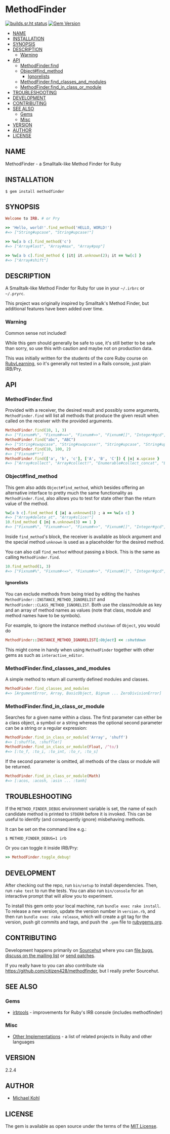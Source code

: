 # MethodFinder

[![builds.sr.ht status](https://builds.sr.ht/~citizen428/methodfinder.svg)](https://builds.sr.ht/~citizen428/methodfinder?)
[![Gem Version](https://img.shields.io/gem/v/methodfinder.svg)](https://rubygems.org/gems/methodfinder)

<!-- toc -->

- [NAME](#name)
- [INSTALLATION](#installation)
- [SYNOPSIS](#synopsis)
- [DESCRIPTION](#description)
  - [Warning](#warning)
- [API](#api)
  - [MethodFinder.find](#methodfinderfind)
  - [Object#find_method](#objectfind_method)
    - [Ignorelists](#ignorelists)
  - [MethodFinder.find_classes_and_modules](#methodfinderfind_classes_and_modules)
  - [MethodFinder.find_in_class_or_module](#methodfinderfind_in_class_or_module)
- [TROUBLESHOOTING](#troubleshooting)
- [DEVELOPMENT](#development)
- [CONTRIBUTING](#contributing)
- [SEE ALSO](#see-also)
  - [Gems](#gems)
  - [Misc](#misc)
- [VERSION](#version)
- [AUTHOR](#author)
- [LICENSE](#license)

<!-- tocstop -->

## NAME

MethodFinder - a Smalltalk-like Method Finder for Ruby

## INSTALLATION

    $ gem install methodfinder

## SYNOPSIS

```ruby
Welcome to IRB. # or Pry

>> 'Hello, world!'.find_method('HELLO, WORLD!')
#=> ["String#upcase", "String#upcase!"]

>> %w[a b c].find_method('c')
#=> ["Array#last", "Array#max", "Array#pop"]

>> %w[a b c].find_method { |it| it.unknown(2); it == %w[c] }
#=> ["Array#shift"]
```

## DESCRIPTION

A Smalltalk-like Method Finder for Ruby for use in your `~/.irbrc` or
`~/.pryrc`.

This project was originally inspired by Smalltalk's Method
Finder, but additional features have been added over time.

### Warning

Common sense not included!

While this gem should generally be safe to use, it's still better to be safe
than sorry, so use this with caution and maybe not on production data.

This was initially written for the students of the core Ruby course on
[RubyLearning](http://web.archive.org/web/20151218180403/http://rubylearning.org/classes/),
so it's generally not tested in a Rails console, just plain IRB/Pry.

## API

### MethodFinder.find

Provided with a receiver, the desired result and possibly some arguments,
`MethodFinder.find` will list all methods that produce the given result when
called on the receiver with the provided arguments.

```ruby
MethodFinder.find(10, 1, 3)
#=> ["Fixnum#%", "Fixnum#<=>", "Fixnum#>>", "Fixnum#[]", "Integer#gcd", "Fixnum#modulo", "Numeric#remainder"]
MethodFinder.find("abc", "ABC")
#=> ["String#swapcase", "String#swapcase!", "String#upcase", "String#upcase!"]
MethodFinder.find(10, 100, 2)
#=> ["Fixnum#**"]
MethodFinder.find(['a', 'b', 'c'], ['A', 'B', 'C']) { |x| x.upcase }
#=> ["Array#collect", "Array#collect!", "Enumerable#collect_concat", "Enumerable#flat_map", "Array#map", "Array#map!"]
```

### Object#find_method

This gem also adds `Object#find_method`, which besides offering an alternative
interface to pretty much the same functionality as `MethodFinder.find`, also
allows you to test for state other than the return value of the method.

```ruby
%w[a b c].find_method { |a| a.unknown(1) ; a == %w[a c] }
#=> ["Array#delete_at", "Array#slice!"]
10.find_method { |n| n.unknown(3) == 1 }
#=> ["Fixnum#%", "Fixnum#<=>", "Fixnum#>>", "Fixnum#[]", "Integer#gcd", "Fixnum#modulo", "Numeric#remainder"]
```

Inside `find_method`'s block, the receiver is available as block argument and
the special method `unknown` is used as a placeholder for the desired method.

You can also call `find_method` without passing a block. This is the same as
calling `MethodFinder.find`.

```ruby
10.find_method(1, 3)
#=> ["Fixnum#%", "Fixnum#<=>", "Fixnum#>>", "Fixnum#[]", "Integer#gcd", "Fixnum#modulo", "Numeric#remainder"]
```

#### Ignorelists

You can exclude methods from being tried by editing the hashes
`MethodFinder::INSTANCE_METHOD_IGNORELIST` and
`MethodFinder::CLASS_METHOD_IGNORELIST`. Both use the class/module as key and
an array of method names as values (note that class, module and method names
have to be symbols).

For example, to ignore the instance method `shutdown` of `Object`, you would do

```ruby
MethodFinder::INSTANCE_METHOD_IGNORELIST[:Object] << :shutdown
```

This might come in handy when using `MethodFinder` together with other gems as
such as `interactive_editor`.

### MethodFinder.find_classes_and_modules

A simple method to return all currently defined modules and classes.

```ruby
MethodFinder.find_classes_and_modules
#=> [ArgumentError, Array, BasicObject, Bignum ... ZeroDivisionError]
```

### MethodFinder.find_in_class_or_module

Searches for a given name within a class. The first parameter can either be a
class object, a symbol or a string whereas the optional second parameter can
be a string or a regular expression:

```ruby
MethodFinder.find_in_class_or_module('Array', 'shuff')
#=> [:shuffle, :shuffle!]
MethodFinder.find_in_class_or_module(Float, /^to/)
#=> [:to_f, :to_i, :to_int, :to_r, :to_s]
```

If the second parameter is omitted, all methods of the class or module will be
returned.

```ruby
MethodFinder.find_in_class_or_module(Math)
#=> [:acos, :acosh, :asin ... :tanh]
```

## TROUBLESHOOTING

If the `METHOD_FINDER_DEBUG` environment variable is set, the name of each
candidate method is printed to `STDERR` before it is invoked. This can be useful
to identify (and consequently ignore) misbehaving methods.

It can be set on the command line e.g.:

```
$ METHOD_FINDER_DEBUG=1 irb
```

Or you can toggle it inside IRB/Pry:

```ruby
>> MethodFinder.toggle_debug!
```

## DEVELOPMENT

After checking out the repo, run `bin/setup` to install dependencies. Then, run
`rake test` to run the tests. You can also run `bin/console` for an interactive
prompt that will allow you to experiment.

To install this gem onto your local machine, run `bundle exec rake install`. To
release a new version, update the version number in `version.rb`, and then run
`bundle exec rake release`, which will create a git tag for the version, push
git commits and tags, and push the `.gem` file to
[rubygems.org](https://rubygems.org).

## CONTRIBUTING

Development happens primarily on [Sourcehut](https://sr.ht/~citizen428/methodfinder/) where you can
[file bugs](https://sr.ht/~citizen428/methodfinder/trackers), [discuss on the mailing list](https://sr.ht/~citizen428/methodfinder/lists) or [send patches](https://git.sr.ht/~citizen428/methodfinder/send-email).

If you really have to you can also contribute via https://github.com/citizen428/methodfinder, but I really prefer Sourcehut.

## SEE ALSO

### Gems

- [irbtools](https://github.com/janlelis/irbtools) - improvements for Ruby's IRB console (includes methodfinder)

### Misc

- [Other Implementations](https://man.sr.ht/~citizen428/MethodFinder/) - a list of related projects in Ruby and other languages

## VERSION

2.2.4

## AUTHOR

- [Michael Kohl](https://citizen428.net/)

## LICENSE

The gem is available as open source under the terms of the [MIT
License](https://opensource.org/licenses/MIT).
